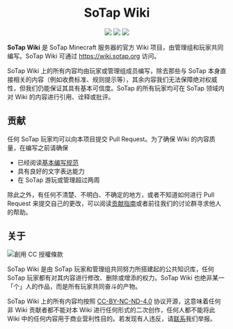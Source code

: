 <h1 align=center>SoTap Wiki</h1>
<p align=center>
<img src="https://img.shields.io/badge/poweredby-sotapmc-blue"/>
<img src="https://img.shields.io/badge/license-CC%20BY--NC--ND%204.0-brightgreen"/>
<img src="https://img.shields.io/badge/site-clickhere-009688"/>
</p>

**SoTap Wiki** 是 SoTap Minecraft 服务器的官方 Wiki 项目，由管理组和玩家共同编写。SoTap Wiki 可通过 https://wiki.sotap.org 访问。

SoTap Wiki 上的所有内容均由玩家或管理组成员编写，除去那些与 SoTap 本身直接相关的内容（例如收费标准、规则提示等），其余内容我们无法保障绝对权威性，但我们仍能保证其具有基本可信度。SoTap 的所有玩家均可在 SoTap 领域内对 Wiki 的内容进行引用、诠释或批评。

## 贡献

任何 SoTap 玩家均可以向本项目提交 Pull Request。为了确保 Wiki 的内容质量，在编写之前请确保

- 已经阅读[基本编写规范](https://book.sotap.org/#/wiki/manual)
- 具有良好的文字表达能力
- 在 SoTap 游玩或管理超过两周

除此之外，有任何不清楚、不明白、不确定的地方，或者不知道如何进行 Pull Request 来提交自己的更改，可以阅读[贡献指南](https://book.sotap.org/#/wiki/contribution)或者前往我们的讨论群寻求他人的帮助。

## 关于

<img alt="創用 CC 授權條款" style="border-width:0" src="https://licensebuttons.net/l/by-nc-nd/4.0/88x31.png" />

SoTap Wiki 是由 SoTap 玩家和管理组共同努力所搭建起的公共知识库，任何 SoTap 玩家都有对其内容进行修改、删除或增添的权力。SoTap Wiki 也绝非某一「个」人的作品，而是所有玩家共同奋斗的产物。

SoTap Wiki 上的所有内容均按照 [CC-BY-NC-ND-4.0](https://creativecommons.org/licenses/by-nc-nd/4.0/) 协议开源，这意味着任何非 Wiki 贡献者都不能对本 Wiki 进行任何形式的二次创作，任何人都不能将此 Wiki 中的任何内容用于商业营利性目的。若发现有人违反，请[联系](https://g.sotap.org/t/support)我们举报。
